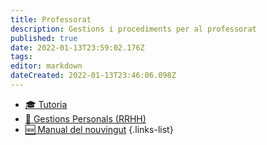 ```yaml
---
title: Professorat
description: Gestions i procediments per al professorat
published: true
date: 2022-01-13T23:59:02.176Z
tags: 
editor: markdown
dateCreated: 2022-01-13T23:46:06.098Z
---
```


- [:mortar_board: Tutoria](/ca/escola-del-treball/professorat/tutoria)
- [:bust_in_silhouette: Gestions Personals (RRHH)](/ca/escola-del-treball/professorat/rrhh)
- [:new: Manual del nouvingut](/ca/escola-del-treball/professorat/nouvingut)
{.links-list}